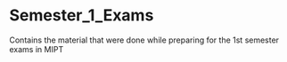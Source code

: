# Semester_1_Exams
Contains the material that were done while preparing for the 1st semester exams in MIPT
